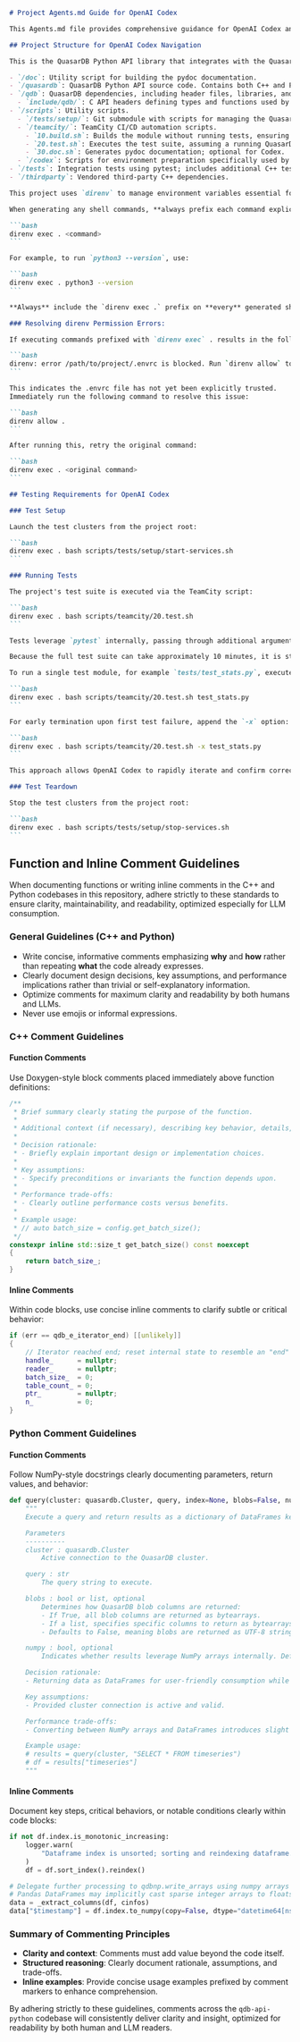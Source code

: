 ````markdown
# Project Agents.md Guide for OpenAI Codex

This Agents.md file provides comprehensive guidance for OpenAI Codex and other AI agents working with this codebase.

## Project Structure for OpenAI Codex Navigation

This is the QuasarDB Python API library that integrates with the QuasarDB C API using pybind11.

- `/doc`: Utility script for building the pydoc documentation.
- `/quasardb`: QuasarDB Python API source code. Contains both C++ and Python source code.
- `/qdb`: QuasarDB dependencies, including header files, libraries, and utilities. Do not modify.
  - `include/qdb/`: C API headers defining types and functions used by pybind11.
- `/scripts`: Utility scripts.
  - `/tests/setup/`: Git submodule with scripts for managing the QuasarDB daemon lifecycle. Do **not** modify these scripts; updating the submodule is permitted.
  - `/teamcity/`: TeamCity CI/CD automation scripts.
    - `10.build.sh`: Builds the module without running tests, ensuring build validity.
    - `20.test.sh`: Executes the test suite, assuming a running QuasarDB daemon.
    - `30.doc.sh`: Generates pydoc documentation; optional for Codex.
  - `/codex`: Scripts for environment preparation specifically used by OpenAI Codex.
- `/tests`: Integration tests using pytest; includes additional C++ tests activated by `QDB_TESTS_ENABLED=1`.
- `/thirdparty`: Vendored third-party C++ dependencies.

This project uses `direnv` to manage environment variables essential for running tests and compilation.

When generating any shell commands, **always prefix each command explicitly with**:

```bash
direnv exec . <command>
```

For example, to run `python3 --version`, use:

```bash
direnv exec . python3 --version
```

**Always** include the `direnv exec .` prefix on **every** generated shell command. Omitting it can lead to compilation failures due to missing environment variables.

### Resolving direnv Permission Errors:

If executing commands prefixed with `direnv exec` . results in the following error:

```bash
direnv: error /path/to/project/.envrc is blocked. Run `direnv allow` to approve its content
```

This indicates the .envrc file has not yet been explicitly trusted.
Immediately run the following command to resolve this issue:

```bash
direnv allow .
```

After running this, retry the original command:

```bash
direnv exec . <original command>
```

## Testing Requirements for OpenAI Codex

### Test Setup

Launch the test clusters from the project root:

```bash
direnv exec . bash scripts/tests/setup/start-services.sh
```

### Running Tests

The project's test suite is executed via the TeamCity script:

```bash
direnv exec . bash scripts/teamcity/20.test.sh
```

Tests leverage `pytest` internally, passing through additional arguments as needed.

Because the full test suite can take approximately 10 minutes, it is strongly recommended that OpenAI Codex first runs individual test modules related specifically to recent changes, providing quicker feedback.

To run a single test module, for example `tests/test_stats.py`, execute:

```bash
direnv exec . bash scripts/teamcity/20.test.sh test_stats.py
```

For early termination upon first test failure, append the `-x` option:

```bash
direnv exec . bash scripts/teamcity/20.test.sh -x test_stats.py
```

This approach allows OpenAI Codex to rapidly iterate and confirm correctness without waiting for the full test suite.

### Test Teardown

Stop the test clusters from the project root:

```bash
direnv exec . bash scripts/tests/setup/stop-services.sh
```
````

## Function and Inline Comment Guidelines

When documenting functions or writing inline comments in the C++ and Python codebases in this repository, adhere strictly to these standards to ensure clarity, maintainability, and readability, optimized especially for LLM consumption.

### General Guidelines (C++ and Python)

- Write concise, informative comments emphasizing **why** and **how** rather than repeating **what** the code already expresses.
- Clearly document design decisions, key assumptions, and performance implications rather than trivial or self-explanatory information.
- Optimize comments for maximum clarity and readability by both humans and LLMs.
- Never use emojis or informal expressions.

### C++ Comment Guidelines

#### Function Comments

Use Doxygen-style block comments placed immediately above function definitions:

```cpp
/**
 * Brief summary clearly stating the purpose of the function.
 *
 * Additional context (if necessary), describing key behavior, details, and intended use.
 *
 * Decision rationale:
 * - Briefly explain important design or implementation choices.
 *
 * Key assumptions:
 * - Specify preconditions or invariants the function depends upon.
 *
 * Performance trade-offs:
 * - Clearly outline performance costs versus benefits.
 *
 * Example usage:
 * // auto batch_size = config.get_batch_size();
 */
constexpr inline std::size_t get_batch_size() const noexcept
{
    return batch_size_;
}
```

#### Inline Comments

Within code blocks, use concise inline comments to clarify subtle or critical behavior:

```cpp
if (err == qdb_e_iterator_end) [[unlikely]]
{
    // Iterator reached end; reset internal state to resemble an "end" iterator.
    handle_      = nullptr;
    reader_      = nullptr;
    batch_size_  = 0;
    table_count_ = 0;
    ptr_         = nullptr;
    n_           = 0;
}
```

### Python Comment Guidelines

#### Function Comments

Follow NumPy-style docstrings clearly documenting parameters, return values, and behavior:

```python
def query(cluster: quasardb.Cluster, query, index=None, blobs=False, numpy=True):
    """
    Execute a query and return results as a dictionary of DataFrames keyed by table names.

    Parameters
    ----------
    cluster : quasardb.Cluster
        Active connection to the QuasarDB cluster.

    query : str
        The query string to execute.

    blobs : bool or list, optional
        Determines how QuasarDB blob columns are returned:
        - If True, all blob columns are returned as bytearrays.
        - If a list, specifies specific columns to return as bytearrays.
        - Defaults to False, meaning blobs are returned as UTF-8 strings.

    numpy : bool, optional
        Indicates whether results leverage NumPy arrays internally. Defaults to True.

    Decision rationale:
    - Returning data as DataFrames for user-friendly consumption while internally leveraging NumPy for efficiency.

    Key assumptions:
    - Provided cluster connection is active and valid.

    Performance trade-offs:
    - Converting between NumPy arrays and DataFrames introduces slight overhead but provides significant convenience.

    Example usage:
    # results = query(cluster, "SELECT * FROM timeseries")
    # df = results["timeseries"]
    """
```

#### Inline Comments

Document key steps, critical behaviors, or notable conditions clearly within code blocks:

```python
if not df.index.is_monotonic_increasing:
    logger.warn(
        "Dataframe index is unsorted; sorting and reindexing dataframe."
    )
    df = df.sort_index().reindex()

# Delegate further processing to qdbnp.write_arrays using numpy arrays directly.
# Pandas DataFrames may implicitly cast sparse integer arrays to floats, causing issues.
data = _extract_columns(df, cinfos)
data["$timestamp"] = df.index.to_numpy(copy=False, dtype="datetime64[ns]")
```

### Summary of Commenting Principles

- **Clarity and context**: Comments must add value beyond the code itself.
- **Structured reasoning**: Clearly document rationale, assumptions, and trade-offs.
- **Inline examples**: Provide concise usage examples prefixed by comment markers to enhance comprehension.

By adhering strictly to these guidelines, comments across the `qdb-api-python` codebase will consistently deliver clarity and insight, optimized for readability by both human and LLM readers.
